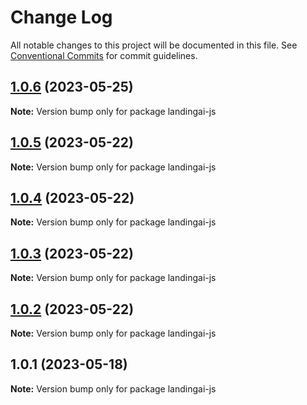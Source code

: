 # Change Log

All notable changes to this project will be documented in this file.
See [Conventional Commits](https://conventionalcommits.org) for commit guidelines.

## [1.0.6](https://github.com/landing-ai/landingai-js/compare/v1.0.5...v1.0.6) (2023-05-25)

**Note:** Version bump only for package landingai-js





## [1.0.5](https://github.com/landing-ai/landingai-js/compare/v1.0.4...v1.0.5) (2023-05-22)

**Note:** Version bump only for package landingai-js





## [1.0.4](https://github.com/landing-ai/landingai-js/compare/v1.0.3...v1.0.4) (2023-05-22)

**Note:** Version bump only for package landingai-js





## [1.0.3](https://github.com/landing-ai/landingai-js/compare/v1.0.2...v1.0.3) (2023-05-22)

**Note:** Version bump only for package landingai-js





## [1.0.2](https://github.com/landing-ai/landingai-js/compare/v1.0.1...v1.0.2) (2023-05-22)

**Note:** Version bump only for package landingai-js





## 1.0.1 (2023-05-18)

**Note:** Version bump only for package landingai-js
